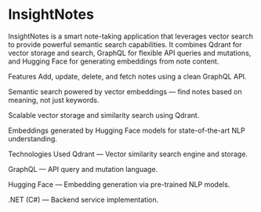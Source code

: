 # InsightNotes

InsightNotes is a smart note-taking application that leverages vector search to provide powerful semantic search capabilities. It combines Qdrant for vector storage and search, GraphQL for flexible API queries and mutations, and Hugging Face for generating embeddings from note content.

Features
Add, update, delete, and fetch notes using a clean GraphQL API.

Semantic search powered by vector embeddings — find notes based on meaning, not just keywords.

Scalable vector storage and similarity search using Qdrant.

Embeddings generated by Hugging Face models for state-of-the-art NLP understanding.

Technologies Used
Qdrant — Vector similarity search engine and storage.

GraphQL — API query and mutation language.

Hugging Face — Embedding generation via pre-trained NLP models.

.NET (C#) — Backend service implementation.

